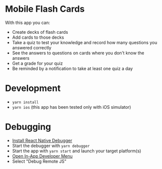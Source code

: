 # Mobile Flash Cards

With this app you can:
* Create decks of flash cards
* Add cards to those decks
* Take a quiz to test your knowledge and record how many questions you answered correctly
* See the answers to questions on cards where you don't know the answers
* Get a grade for your quiz
* Be reminded by a notification to take at least one quiz a day

# Development
* `yarn install`
* `yarn ios` (this app has been tested only with iOS simulator)

# Debugging
* [Install React Native Debugger](https://github.com/jhen0409/react-native-debugger#installation)
* Start the debugger with `yarn debugger`
* Start the app with `yarn start` and launch your target platform(s)
* [Open In-App Developer Menu](https://facebook.github.io/react-native/docs/debugging.html#accessing-the-in-app-developer-menu)
* Select "Debug Remote JS"

